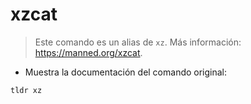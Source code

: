 # xzcat

> Este comando es un alias de `xz`.
> Más información: <https://manned.org/xzcat>.

- Muestra la documentación del comando original:

`tldr xz`

